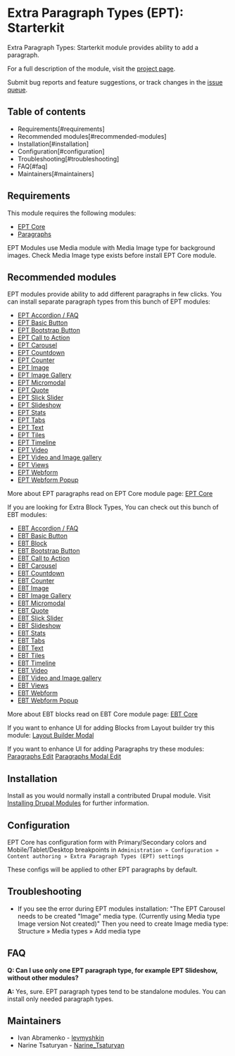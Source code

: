 <!-- @codingStandardsIgnoreFile -->
# Extra Paragraph Types (EPT): Starterkit

Extra Paragraph Types: Starterkit module provides ability to add a paragraph.

For a full description of the module, visit the
[project page](https://www.drupal.org/project/ept_starterkit).

Submit bug reports and feature suggestions, or track changes in the
[issue queue](https://www.drupal.org/project/issues/ept_starterkit).


## Table of contents

- Requirements[#requirements]
- Recommended modules[#recommended-modules]
- Installation[#installation]
- Configuration[#configuration]
- Troubleshooting[#troubleshooting]
- FAQ[#faq]
- Maintainers[#maintainers]


## Requirements

This module requires the following modules:
- [EPT Core](https://www.drupal.org/project/ept_core)
- [Paragraphs](https://www.drupal.org/project/paragraphs)

EPT Modules use Media module with Media Image type for background images.
Check Media Image type exists before install EPT Core module.


## Recommended modules

EPT modules provide ability to add different paragraphs in few clicks.
You can install separate paragraph types from this bunch of EPT modules:
- [EPT Accordion / FAQ](https://www.drupal.org/project/ept_accordion)
- [EPT Basic Button](https://www.drupal.org/project/ept_basic_button)
- [EPT Bootstrap Button](https://www.drupal.org/project/ept_bootstrap_button)
- [EPT Call to Action](https://www.drupal.org/project/ept_cta)
- [EPT Carousel](https://www.drupal.org/project/ept_carousel)
- [EPT Countdown](https://www.drupal.org/project/ept_countdown)
- [EPT Counter](https://www.drupal.org/project/ept_counter)
- [EPT Image](https://www.drupal.org/project/ept_image)
- [EPT Image Gallery](https://www.drupal.org/project/ept_image_gallery)
- [EPT Micromodal](https://www.drupal.org/project/ept_micromodal)
- [EPT Quote](https://www.drupal.org/project/ept_quote)
- [EPT Slick Slider](https://www.drupal.org/project/ept_slick_slider)
- [EPT Slideshow](https://www.drupal.org/project/ept_slideshow)
- [EPT Stats](https://www.drupal.org/project/ept_stats)
- [EPT Tabs](https://www.drupal.org/project/ept_tabs)
- [EPT Text](https://www.drupal.org/project/ept_text)
- [EPT Tiles](https://www.drupal.org/project/ept_tiles)
- [EPT Timeline](https://www.drupal.org/project/ept_timeline)
- [EPT Video](https://www.drupal.org/project/ept_video)
- [EPT Video and Image gallery](https://www.drupal.org/project/ept_video_and_image_gallery)
- [EPT Views](https://www.drupal.org/project/ept_views)
- [EPT Webform](https://www.drupal.org/project/ept_webform)
- [EPT Webform Popup](https://www.drupal.org/project/ept_webform_popup)

More about EPT paragraphs read on EPT Core module page:
[EPT Core](https://www.drupal.org/project/ept_core)

If you are looking for Extra Block Types, You can check out
this bunch of EBT modules:
- [EBT Accordion / FAQ](https://www.drupal.org/project/ebt_accordion)
- [EBT Basic Button](https://www.drupal.org/project/ebt_basic_button)
- [EBT Block](https://www.drupal.org/project/ebt_block)
- [EBT Bootstrap Button](https://www.drupal.org/project/ebt_bootstrap_button)
- [EBT Call to Action](https://www.drupal.org/project/ebt_cta)
- [EBT Carousel](https://www.drupal.org/project/ebt_carousel)
- [EBT Countdown](https://www.drupal.org/project/ebt_countdown)
- [EBT Counter](https://www.drupal.org/project/ebt_counter)
- [EBT Image](https://www.drupal.org/project/ebt_image)
- [EBT Image Gallery](https://www.drupal.org/project/ebt_image_gallery)
- [EBT Micromodal](https://www.drupal.org/project/ebt_micromodal)
- [EBT Quote](https://www.drupal.org/project/ebt_quote)
- [EBT Slick Slider](https://www.drupal.org/project/ebt_slick_slider)
- [EBT Slideshow](https://www.drupal.org/project/ebt_slideshow)
- [EBT Stats](https://www.drupal.org/project/ebt_stats)
- [EBT Tabs](https://www.drupal.org/project/ebt_tabs)
- [EBT Text](https://www.drupal.org/project/ebt_text)
- [EBT Tiles](https://www.drupal.org/project/ebt_tiles)
- [EBT Timeline](https://www.drupal.org/project/ebt_timeline)
- [EBT Video](https://www.drupal.org/project/ebt_video)
- [EBT Video and Image gallery](https://www.drupal.org/project/ebt_video_and_image_gallery)
- [EBT Views](https://www.drupal.org/project/ebt_views)
- [EBT Webform](https://www.drupal.org/project/ebt_webform)
- [EBT Webform Popup](https://www.drupal.org/project/ebt_webform_popup)

More about EBT blocks read on EBT Core module page:
[EBT Core](https://www.drupal.org/project/ebt_core)

If you want to enhance UI for adding Blocks from Layout builder try this module:
[Layout Builder Modal](https://www.drupal.org/project/layout_builder_modal)

If you want to enhance UI for adding Paragraphs try these modules:
[Paragraphs Edit](https://www.drupal.org/project/paragraphs_edit)
[Paragraphs Modal Edit](https://www.drupal.org/project/paragraphs_modal_edit)


## Installation

Install as you would normally install a contributed Drupal module. Visit
[Installing Drupal Modules](https://www.drupal.org/docs/extending-drupal/installing-drupal-modules) for further information.


## Configuration

EPT Core has configuration form with Primary/Secondary colors
and Mobile/Tablet/Desktop breakpoints in
`Administration » Configuration » Content authoring
» Extra Paragraph Types (EPT) settings`

These configs will be applied to other EPT paragraphs by default.


## Troubleshooting

- If you see the error during EPT modules installation:
  "The EPT Carousel needs to be created "Image" media type.
  (Currently using Media type Image version Not created)"
  Then you need to create Image media type:
  Structure » Media types » Add media type


## FAQ

**Q: Can I use only one EPT paragraph type, for example EPT Slideshow, without other modules?**

**A:** Yes, sure. EPT paragraph types tend to be standalone modules.
You can install only needed paragraph types.


## Maintainers

- Ivan Abramenko - [levmyshkin](https://www.drupal.org/u/levmyshkin)
- Narine Tsaturyan - [Narine_Tsaturyan](https://www.drupal.org/u/narine_tsaturyan)
